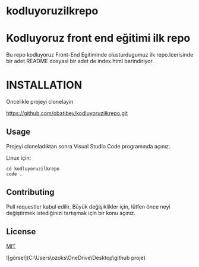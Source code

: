# kodluyoruzilkrepo
# Kodluyoruz front end eğitimi ilk repo

Bu repo kodluyoruz Front-End Egitiminde olusturdugumuz ilk repo.Icerisinde bir adet README dosyasi bir adet de index.html barindiriyor.

# INSTALLATION

Oncelikle projeyi clonelayin

https://github.com/obatibey/kodluyoruzilkrepo.git

## Usage

Projeyi cloneladıktan sonra Visual Studio Code programında açınız.

Linux için:
```linux
cd kodluyoruzilkrepo
code .
```
## Contributing
Pull requestler kabul edilir. Büyük değişiklikler için, lütfen önce neyi değiştirmek istediğinizi tartışmak için bir konu açınız.


## License
[MIT](https://choosealicense.com/licenses/mit/)

![görsel](C:\Users\ozoks\OneDrive\Desktop\github proje)


